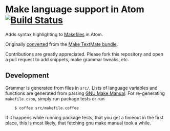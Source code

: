 # Make language support in Atom [![Build Status](https://travis-ci.org/atom/language-make.svg?branch=master)](https://travis-ci.org/atom/language-make)

Adds syntax highlighting to [Makefiles](http://www.gnu.org/software/make/manual/make.html)
in Atom.

Originally [converted](http://atom.io/docs/latest/converting-a-text-mate-bundle)
from the [Make TextMate bundle](https://github.com/textmate/make.tmbundle).

Contributions are greatly appreciated. Please fork this repository and open a
pull request to add snippets, make grammar tweaks, etc.

## Development

Grammar is generated from files in `src/`.  Lists of language variables and functions are
generated from parsing [GNU Make Manual](http://www.gnu.org/software/make/manual/make.html).
For re-generating `makefile.cson`, simply run package tests or run
```
    $ coffee src/makefile.coffee
```

If it happens while running package tests, that you get a timeout in the first
place, this is most likely, that fetching gnu make manual took a while.
